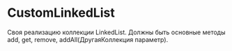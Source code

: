 # CustomLinkedList

Своя реализацию коллекции LinkedList. Должны быть основные методы add, get, remove, addAll(ДругаяКоллекция параметр).